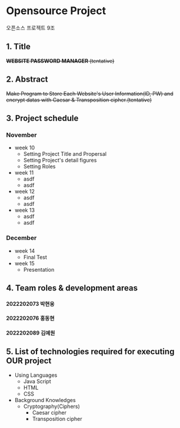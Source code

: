 # Opensource Project
오픈소스 프로젝트 9조

## 1. Title
~~**WEBSITE PASSWORD MANAGER** (tentative)~~

## 2. Abstract
 ~~Make Program to Store Each Website's User Information(ID, PW) and encrypt datas with Caesar & Transposition cipher.(tentative)~~

## 3. Project schedule

### November
  * week 10
    - Setting Project Title and Propersal
    - Setting Project's detail figures
    - Setting Roles
  * week 11
    - asdf
    - asdf
  * week 12
    - asdf
    - asdf
  * week 13
    - asdf
    - asdf
### December
  * week 14
    - Final Test
  * week 15
    - Presentation

## 4. Team roles & development areas

#### 2022202073 박현웅

#### 2022202076 홍동현

#### 2022202089 김예원

## 5. List of technologies required for executing OUR project
* Using Languages
  - Java Script
  - HTML
  - CSS
* Background Knowledges
  - Cryptography(Ciphers)
    + Caesar cipher
    + Transposition cipher
